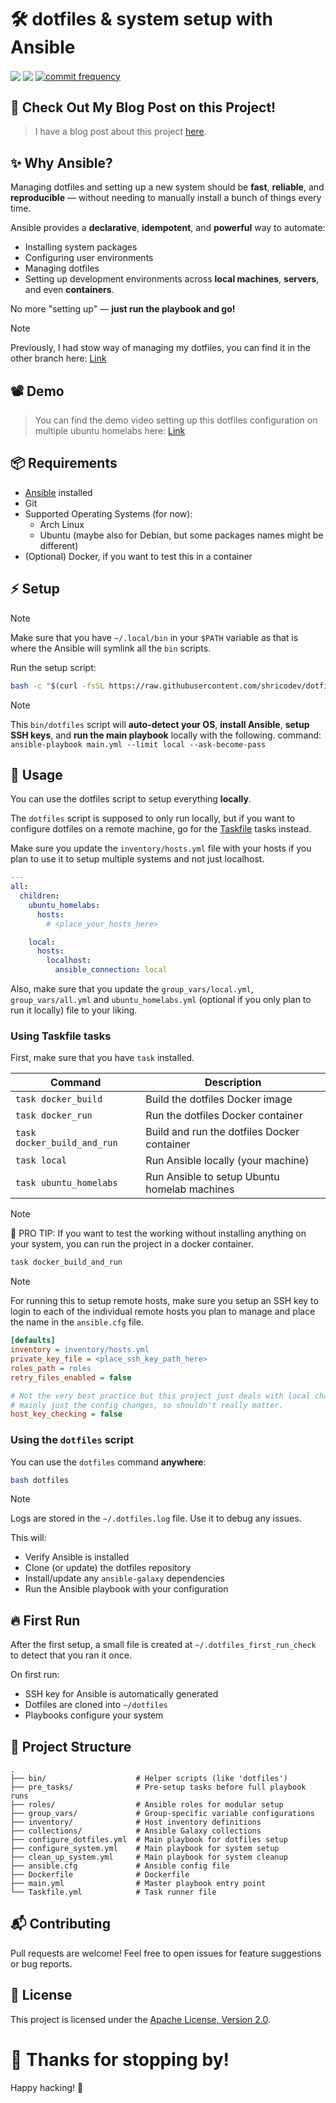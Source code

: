 # 🛠️ dotfiles & system setup with Ansible

<p align="left">
    <a href="https://github.com/shricodev/dotfiles/actions/workflows/ansible-lint.yml"><img align="center" src="https://github.com/shricodev/dotfiles/actions/workflows/ansible-lint.yml/badge.svg"/></a>
    <a href="https://github.com/shricodev/dotfiles/issues"><img align="center" src="https://img.shields.io/github/issues/shricodev/dotfiles"/></a>
    <a href="https://github.com/shricodev/dotfiles/commits/main"><img align="center" src="https://img.shields.io/github/commit-activity/m/shricodev/dotfiles" alt="commit frequency"></a>
</p>

## 👀 Check Out My Blog Post on this Project!

> I have a blog post about this project [here](https://dev.to/shricodev/how-i-manage-my-system-and-dotfiles-with-ansible-8m1).

## ✨ Why Ansible?

Managing dotfiles and setting up a new system should be **fast**, **reliable**,
and **reproducible** — without needing to manually install a bunch of things
every time.

Ansible provides a **declarative**, **idempotent**, and **powerful** way to
automate:

- Installing system packages
- Configuring user environments
- Managing dotfiles
- Setting up development environments across **local machines**, **servers**,
  and even **containers**.

No more "setting up" — **just run the playbook and go!**

> [!NOTE]
> Previously, I had stow way of managing my dotfiles, you can find it in the other
> branch here: [Link](https://github.com/shricodev/dotfiles/tree/old-stow)

## 📽️ Demo

> You can find the demo video setting up this dotfiles configuration on multiple ubuntu homelabs here: [Link](https://www.youtube.com/watch?v=wXHfggMFbS0)

## 📦 Requirements

- [Ansible](https://docs.ansible.com/ansible/latest/installation_guide/intro_installation.html) installed
- Git
- Supported Operating Systems (for now):
  - Arch Linux
  - Ubuntu (maybe also for Debian, but some packages names might be different)
- (Optional) Docker, if you want to test this in a container

## ⚡ Setup

> [!NOTE]
> Make sure that you have `~/.local/bin` in your `$PATH` variable as that is
> where the Ansible will symlink all the `bin` scripts.

Run the setup script:

```bash
bash -c "$(curl -fsSL https://raw.githubusercontent.com/shricodev/dotfiles/main/bin/dotfiles)"
```

> [!NOTE]
> This `bin/dotfiles` script will **auto-detect your OS**, **install Ansible**,
> **setup SSH keys**, and **run the main playbook** locally with the following.
> command: `ansible-playbook main.yml --limit local --ask-become-pass`

## 🚀 Usage

You can use the dotfiles script to setup everything **locally**.

The `dotfiles` script is supposed to only run locally, but if you want to configure
dotfiles on a remote machine, go for the [Taskfile](https://taskfile.dev/) tasks instead.

Make sure you update the `inventory/hosts.yml` file with your hosts if you plan
to use it to setup multiple systems and not just localhost.

```yaml
---
all:
  children:
    ubuntu_homelabs:
      hosts:
        # <place_your_hosts_here>

    local:
      hosts:
        localhost:
          ansible_connection: local
```

Also, make sure that you update the `group_vars/local.yml`,
`group_vars/all.yml` and `ubuntu_homelabs.yml` (optional if you only plan to
run it locally) file to your liking.

### Using Taskfile tasks

First, make sure that you have `task` installed.

| Command                     | Description                                  |
| --------------------------- | -------------------------------------------- |
| `task docker_build`         | Build the dotfiles Docker image              |
| `task docker_run`           | Run the dotfiles Docker container            |
| `task docker_build_and_run` | Build and run the dotfiles Docker container  |
| `task local`                | Run Ansible locally (your machine)           |
| `task ubuntu_homelabs`      | Run Ansible to setup Ubuntu homelab machines |

> [!NOTE]
> 🏁 PRO TIP: If you want to test the working without installing anything on your system,
> you can run the project in a docker container.

```bash
task docker_build_and_run
```

> [!NOTE]
> For running this to setup remote hosts, make sure you setup an SSH key to login
> to each of the individual remote hosts you plan to manage and place the name in the
> `ansible.cfg` file.

```ini
[defaults]
inventory = inventory/hosts.yml
private_key_file = <place_ssh_key_path_here>
roles_path = roles
retry_files_enabled = false

# Not the very best practice but this project just deals with local changes and
# mainly just the config changes, so shouldn't really matter.
host_key_checking = false
```

### Using the `dotfiles` script

You can use the `dotfiles` command **anywhere**:

```bash
bash dotfiles
```

> [!NOTE]
> Logs are stored in the `~/.dotfiles.log` file. Use it to debug any issues.

This will:

- Verify Ansible is installed
- Clone (or update) the dotfiles repository
- Install/update any `ansible-galaxy` dependencies
- Run the Ansible playbook with your configuration

## 🔥 First Run

After the first setup, a small file is created at `~/.dotfiles_first_run_check`
to detect that you ran it once.

On first run:

- SSH key for Ansible is automatically generated
- Dotfiles are cloned into `~/dotfiles`
- Playbooks configure your system

## 📜 Project Structure

```
.
├── bin/                    # Helper scripts (like 'dotfiles')
├── pre_tasks/              # Pre-setup tasks before full playbook runs
├── roles/                  # Ansible roles for modular setup
├── group_vars/             # Group-specific variable configurations
├── inventory/              # Host inventory definitions
├── collections/            # Ansible Galaxy collections
├── configure_dotfiles.yml  # Main playbook for dotfiles setup
├── configure_system.yml    # Main playbook for system setup
├── clean_up_system.yml     # Main playbook for system cleanup
├── ansible.cfg             # Ansible config file
├── Dockerfile              # Dockerfile
├── main.yml                # Master playbook entry point
└── Taskfile.yml            # Task runner file
```

## 📬 Contributing

Pull requests are welcome! Feel free to open issues for feature suggestions or
bug reports.

## 📜 License

This project is licensed under the [Apache License, Version 2.0](LICENSE).

# 🙌 Thanks for stopping by!

Happy hacking! 🎉

```

```

